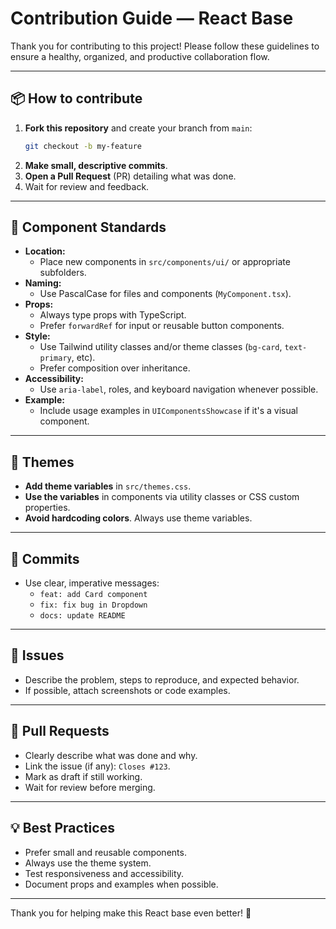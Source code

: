 # Contribution Guide — React Base

Thank you for contributing to this project! Please follow these guidelines to ensure a healthy, organized, and productive collaboration flow.

---

## 📦 How to contribute

1. **Fork this repository** and create your branch from `main`:
   ```bash
   git checkout -b my-feature
   ```
2. **Make small, descriptive commits**.
3. **Open a Pull Request** (PR) detailing what was done.
4. Wait for review and feedback.

---

## 🧩 Component Standards

- **Location:**
  - Place new components in `src/components/ui/` or appropriate subfolders.
- **Naming:**
  - Use PascalCase for files and components (`MyComponent.tsx`).
- **Props:**
  - Always type props with TypeScript.
  - Prefer `forwardRef` for input or reusable button components.
- **Style:**
  - Use Tailwind utility classes and/or theme classes (`bg-card`, `text-primary`, etc).
  - Prefer composition over inheritance.
- **Accessibility:**
  - Use `aria-label`, roles, and keyboard navigation whenever possible.
- **Example:**
  - Include usage examples in `UIComponentsShowcase` if it's a visual component.

---

## 🎨 Themes

- **Add theme variables** in `src/themes.css`.
- **Use the variables** in components via utility classes or CSS custom properties.
- **Avoid hardcoding colors**. Always use theme variables.

---

## 📝 Commits

- Use clear, imperative messages:
  - `feat: add Card component`
  - `fix: fix bug in Dropdown`
  - `docs: update README`

---

## 🐛 Issues

- Describe the problem, steps to reproduce, and expected behavior.
- If possible, attach screenshots or code examples.

---

## 🚀 Pull Requests

- Clearly describe what was done and why.
- Link the issue (if any): `Closes #123`.
- Mark as draft if still working.
- Wait for review before merging.

---

## 💡 Best Practices

- Prefer small and reusable components.
- Always use the theme system.
- Test responsiveness and accessibility.
- Document props and examples when possible.

---

Thank you for helping make this React base even better! 🚀
